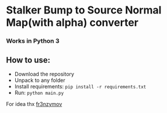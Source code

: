 # Stalker Bump to Source Normal Map(with alpha) converter

### Works in Python 3

## How to use:
- Download the repository
- Unpack to any folder
- Install requirements: ```pip install -r requirements.txt```
- Run: ```python main.py```


For idea thx [fr3nzymov](https://github.com/fr3nzymov1337)
